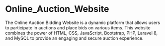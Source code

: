# Online_Auction_Website
The Online Auction Bidding Website is a dynamic platform that allows users to participate in auctions and place bids on various items. This website combines the power of HTML, CSS, JavaScript, Bootstrap, PHP, Laravel 8, and MySQL to provide an engaging and secure auction experience.
